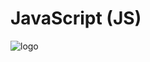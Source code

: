 # JavaScript (JS)
![logo](http://www.clonefutura.com/Uploads/Courses/FeaturedImage/bae1213a-5cb4-416e-9fe4-4395f0ddf982/Javascript.png)